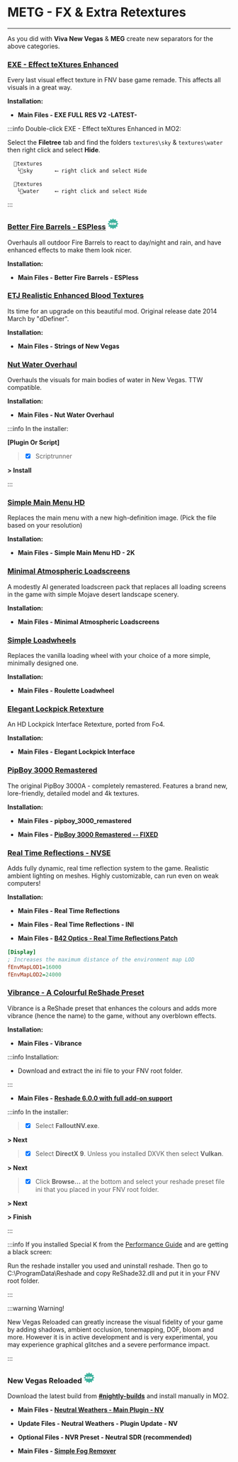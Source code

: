 # METG - FX & Extra Retextures

---

As you did with **Viva New Vegas** & **MEG** create new separators for the above categories.

### [EXE - Effect teXtures Enhanced](https://www.nexusmods.com/newvegas/mods/62989)

Every last visual effect texture in FNV base game remade. This affects all visuals in a great way. 

**Installation:**

- **Main Files - EXE FULL RES V2 -LATEST-**

:::info Double-click EXE - Effect teXtures Enhanced in MO2:

Select the **Filetree** tab and find the folders `textures\sky` & `textures\water` then right click and select **Hide**.

```
  📁textures 
   └📁sky       ⟵ right click and select Hide
```
```
  📁textures 
   └📁water     ⟵ right click and select Hide
```

:::


### [Better Fire Barrels - ESPless](https://www.nexusmods.com/newvegas/mods/84599) ![](../static/img/New.png)

Overhauls all outdoor Fire Barrels to react to day/night and rain, and have enhanced effects to make them look nicer.  

**Installation:**

- **Main Files - Better Fire Barrels - ESPless**


### [ETJ Realistic Enhanced Blood Textures](https://www.nexusmods.com/newvegas/mods/76113)

Its time for an upgrade on this beautiful mod. Original release date 2014 March by "dDefiner".

**Installation:**

- **Main Files - Strings of New Vegas**


### [Nut Water Overhaul](https://www.nexusmods.com/newvegas/mods/75995)

Overhauls the visuals for main bodies of water in New Vegas. TTW compatible. 

**Installation:**

- **Main Files - Nut Water Overhaul**

:::info In the installer:

**[Plugin Or Script]**

> - [x] Scriptrunner

**> Install**

:::


### [Simple Main Menu HD](https://www.nexusmods.com/newvegas/mods/64931)

Replaces the main menu with a new high-definition image. (Pick the file based on your resolution)

**Installation:**

- **Main Files - Simple Main Menu HD - 2K**


### [Minimal Atmospheric Loadscreens](https://www.nexusmods.com/newvegas/mods/82586)

A modestly AI generated loadscreen pack that replaces all loading screens in the game with simple Mojave desert landscape scenery. 

**Installation:**

- **Main Files - Minimal Atmospheric Loadscreens**


### [Simple Loadwheels](https://www.nexusmods.com/newvegas/mods/78974)

Replaces the vanilla loading wheel with your choice of a more simple, minimally designed one.

**Installation:**

- **Main Files - Roulette Loadwheel**


### [Elegant Lockpick Retexture](https://www.nexusmods.com/newvegas/mods/75670)

An HD Lockpick Interface Retexture, ported from Fo4. 

**Installation:**

- **Main Files - Elegant Lockpick Interface**


### [PipBoy 3000 Remastered](https://www.nexusmods.com/newvegas/mods/64175)

The original PipBoy 3000A - completely remastered. Features a brand new, lore-friendly, detailed model and 4k textures.

**Installation:**

- **Main Files - pipboy_3000_remastered**

- **Main Files - [PipBoy 3000 Remastered -- FIXED](https://www.nexusmods.com/newvegas/mods/79205?tab=files)**


### [Real Time Reflections - NVSE](https://www.nexusmods.com/newvegas/mods/82343)

Adds fully dynamic, real time reflection system to the game. Realistic ambient lighting on meshes. Highly customizable, can run even on weak computers! 

**Installation:**

- **Main Files - Real Time Reflections**

- **Main Files - Real Time Reflections - INI**

- **Main Files - [B42 Optics - Real Time Reflections Patch](https://www.nexusmods.com/newvegas/mods/82466?tab=files)**

```ini title="To increase LOD Draw Distance add these settings to your falloutcustom.ini:" showLineNumbers
[Display]
; Increases the maximum distance of the environment map LOD
fEnvMapLOD1=16000
fEnvMapLOD2=24000
```


### [Vibrance - A Colourful ReShade Preset](https://www.nexusmods.com/newvegas/mods/76715)

Vibrance is a ReShade preset that enhances the colours and adds more vibrance (hence the name) to the game, without any overblown effects.

**Installation:**

- **Main Files - Vibrance**

:::info Installation:

- Download and extract the ini file to your FNV root folder.

:::

- **Main Files - [Reshade 6.0.0 with full add-on support](https://reshade.me/#download)**

:::info In the installer:

> - [x]  Select **FalloutNV.exe**.

**> Next**

> - [x]  Select **DirectX 9**. Unless you installed DXVK then select **Vulkan**.

**> Next**

> - [x]  Click **Browse...** at the bottom and select your reshade preset file ini that you placed in your FNV root folder.

**> Next**

**> Finish**

:::

:::info If you installed Special K from the [Performance Guide](https://performance.moddinglinked.com/falloutnv.html#RecommendedLimiters) and are getting a black screen:

Run the reshade installer you used and uninstall reshade. Then go to C:\ProgramData\Reshade and copy ReShade32.dll and put it in your FNV root folder.

:::

:::warning Warning!

New Vegas Reloaded can greatly increase the visual fidelity of your game by adding shadows, ambient occlusion, tonemapping, DOF, bloom and more. However it is in active development and is very experimental, you may experience graphical glitches and a severe performance impact.

:::

### New Vegas Reloaded ![](../static/img/New.png)

Download the latest build from **[#nightly-builds](https://discord.gg/MCKGakNzmp)** and install manually in MO2.

- **Main Files - [Neutral Weathers - Main Plugin - NV](https://www.nexusmods.com/newvegas/mods/83820?tab=files)**

- **Update Files - Neutral Weathers - Plugin Update - NV** 

- **Optional Files - NVR Preset - Neutral SDR (recommended)** 

- **Main Files - [Simple Fog Remover](https://www.nexusmods.com/newvegas/mods/77735?tab=files)**

